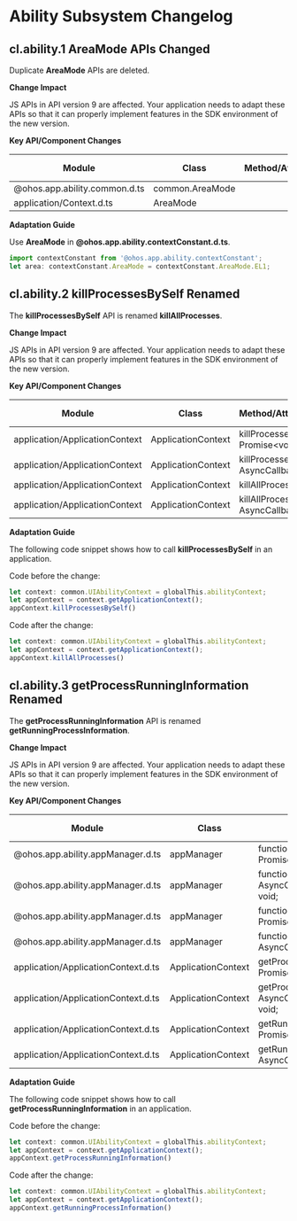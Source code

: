 # Ability Subsystem Changelog

## cl.ability.1 AreaMode APIs Changed
Duplicate **AreaMode** APIs are deleted.

**Change Impact**

JS APIs in API version 9 are affected. Your application needs to adapt these APIs so that it can properly implement features in the SDK environment of the new version.

**Key API/Component Changes**

| Module                   | Class               | Method/Attribute/Enum/Constant                                         | Change Type|
| ------------------------- | ------------------- | ------------------------------------------------------------ | -------- |
| @ohos.app.ability.common.d.ts | common.AreaMode |  | Deleted    |
| application/Context.d.ts | AreaMode |  | Deleted    |


**Adaptation Guide**

Use **AreaMode** in **@ohos.app.ability.contextConstant.d.ts**.

```ts
import contextConstant from '@ohos.app.ability.contextConstant';
let area: contextConstant.AreaMode = contextConstant.AreaMode.EL1;
```



## cl.ability.2 killProcessesBySelf Renamed

The **killProcessesBySelf** API is renamed **killAllProcesses**.

**Change Impact**

JS APIs in API version 9 are affected. Your application needs to adapt these APIs so that it can properly implement features in the SDK environment of the new version.

**Key API/Component Changes**

| Module                        | Class              | Method/Attribute/Enum/Constant                                  | Change Type|
| ------------------------------ | ------------------ | ----------------------------------------------------- | -------- |
| application/ApplicationContext | ApplicationContext | killProcessesBySelf(): Promise\<void\>;               | Deleted    |
| application/ApplicationContext | ApplicationContext | killProcessesBySelf(callback: AsyncCallback\<void\>); | Deleted    |
| application/ApplicationContext | ApplicationContext | killAllProcesses(): Promise\<void\>;                  | Added    |
| application/ApplicationContext | ApplicationContext | killAllProcesses(callback: AsyncCallback\<void\>);    | Added    |


**Adaptation Guide**

The following code snippet shows how to call **killProcessesBySelf** in an application.

Code before the change:

```ts
let context: common.UIAbilityContext = globalThis.abilityContext;
let appContext = context.getApplicationContext();
appContext.killProcessesBySelf()
```

Code after the change:

```ts
let context: common.UIAbilityContext = globalThis.abilityContext;
let appContext = context.getApplicationContext();
appContext.killAllProcesses()
```



## cl.ability.3 getProcessRunningInformation Renamed

The **getProcessRunningInformation** API is renamed **getRunningProcessInformation**.

**Change Impact**

JS APIs in API version 9 are affected. Your application needs to adapt these APIs so that it can properly implement features in the SDK environment of the new version.

**Key API/Component Changes**

| Module                             | Class              | Method/Attribute/Enum/Constant                                         | Change Type|
| ----------------------------------- | ------------------ | ------------------------------------------------------------ | -------- |
| @ohos.app.ability.appManager.d.ts   | appManager         | function getProcessRunningInformation(): Promise\<Array\<ProcessRunningInformation\>\>; | Deleted    |
| @ohos.app.ability.appManager.d.ts   | appManager         | function getProcessRunningInformation(callback: AsyncCallback\<Array\<ProcessRunningInformation\>\>): void; | Deleted    |
| @ohos.app.ability.appManager.d.ts   | appManager         | function getRunningProcessInformation(): Promise\<Array\<ProcessInformation\>\>; | Added    |
| @ohos.app.ability.appManager.d.ts   | appManager         | function getRunningProcessInformation(callback: AsyncCallback\<Array\<ProcessInformation\>\>): void; | Added    |
| application/ApplicationContext.d.ts | ApplicationContext | getProcessRunningInformation(): Promise\<Array\<ProcessRunningInformation\>\>; | Deleted    |
| application/ApplicationContext.d.ts | ApplicationContext | getProcessRunningInformation(callback: AsyncCallback\<Array\<ProcessRunningInformation\>\>): void; | Deleted    |
| application/ApplicationContext.d.ts | ApplicationContext | getRunningProcessInformation(): Promise\<Array\<ProcessInformation\>\>; | Added    |
| application/ApplicationContext.d.ts | ApplicationContext | getRunningProcessInformation(callback: AsyncCallback\<Array\<ProcessInformation\>\>): void; | Added    |

**Adaptation Guide**

The following code snippet shows how to call **getProcessRunningInformation** in an application.

Code before the change:

```ts
let context: common.UIAbilityContext = globalThis.abilityContext;
let appContext = context.getApplicationContext();
appContext.getProcessRunningInformation()
```

Code after the change:

```ts
let context: common.UIAbilityContext = globalThis.abilityContext;
let appContext = context.getApplicationContext();
appContext.getRunningProcessInformation()
```
